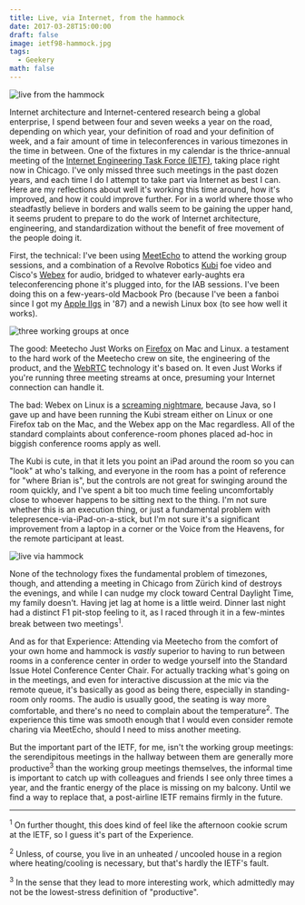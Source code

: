 ```yaml
---
title: Live, via Internet, from the hammock
date: 2017-03-28T15:00:00
draft: false
image: ietf98-hammock.jpg
tags:
  - Geekery
math: false
---
```

![live from the hammock](/img/ietf98-hammock.jpg)

Internet architecture and Internet-centered research being a global enterprise,
I spend between four and seven weeks a year on the road, depending on which
year, your definition of road and your definition of week, and a fair amount of
time in teleconferences in various timezones in the time in between. One of the
fixtures in my calendar is the thrice-annual meeting of the [Internet
Engineering Task Force (IETF)](https://www.ietf.org), taking place right now in
Chicago. I've only missed three such meetings in the past dozen years, and each
time I do I attempt to take part via Internet as best I can. Here are my
reflections about well it's working this time around, how it's improved, and how
it could improve further. For in a world where those who steadfastly believe in
borders and walls seem to be gaining the upper hand, it seems prudent to prepare
to do the work of Internet architecture, engineering, and standardization
without the benefit of free movement of the people doing it.

<!--more-->

First, the technical: I've been using [MeetEcho](https://www.meetecho.com) to
attend the working group sessions, and a combination of a Revolve Robotics
[Kubi](https://www.revolverobotics.com) foe video and Cisco's
[Webex](http://www.webex.com) for audio, bridged to whatever early-aughts era
teleconferencing phone it's plugged into, for the IAB sessions. I've been doing
this on a few-years-old Macbook Pro (because I've been a fanboi since I got my 
[Apple IIgs](https://en.wikipedia.org/Apple_IIGS) in '87) and a newish Linux box
(to see how well it works).

![three working groups at once](/img/ietf98-meetecho.jpg)

The good: Meetecho Just Works on
[Firefox](https://www.mozilla.org/en-US/firefox/new/) on Mac and Linux. a
testament to the hard work of the Meetecho crew on site, the engineering of the
product, and the [WebRTC](https://datatracker.ietf.org/wg/rtcweb/) technology
it's based on. It even Just Works if you're running three meeting streams at once, presuming your Internet connection can handle it.

The bad: Webex on Linux is a 
[screaming nightmare](http://blog.michelemattioni.me/2016/02/09/how-to-get-webex-running-on-an-ubuntu-smoothly/),
because Java, so I gave up and have been running the Kubi stream either on Linux
or one Firefox tab on the Mac, and the Webex app on the Mac regardless. All of
the standard complaints about conference-room phones placed ad-hoc in biggish
conference rooms apply as well.

The Kubi is cute, in that it lets you point an iPad around the room so you can
"look" at who's talking, and everyone in the room has a point of reference for
"where Brian is", but the controls are not great for swinging around the room
quickly, and I've spent a bit too much time feeling uncomfortably close to
whoever happens to be sitting next to the thing. I'm not sure whether this is an
execution thing, or just a fundamental problem with
telepresence-via-iPad-on-a-stick, but I'm not sure it's a significant
improvement from a laptop in a corner or the Voice from the Heavens, for the
remote participant at least.

![live via hammock](/img/ietf98-kubi.jpg)

None of the technology fixes the fundamental problem of timezones, though, and
attending a meeting in Chicago from Zürich kind of destroys the evenings, and
while I can nudge my clock toward Central Daylight Time, my family doesn't.
Having jet lag at home is a little weird. Dinner last night had a distinct F1
pit-stop feeling to it, as I raced through it in a few-mintes break between two
meetings<sup>1</sup>. 

And as for that Experience: Attending via Meetecho from the comfort of your own
home and hammock is *vastly* superior to having to run between rooms in a
conference center in order to wedge yourself into the Standard Issue Hotel
Conference Center Chair. For actually tracking what's going on in the meetings,
and even for interactive discussion at the mic via the remote queue, it's
basically as good as being there, especially in standing-room only rooms. The
audio is usually good, the seating is way more comfortable, and there's no need
to complain about the temperature<sup>2</sup>. The experience this time was
smooth enough that I would even consider remote charing via MeetEcho, should I
need to miss another meeting.

But the important part of the IETF, for me, isn't the working group meetings:
the serendipitous meetings in the hallway between them are generally more
productive<sup>3</sup> than the working group meetings themselves, the informal
time is important to catch up with colleagues and friends I see only three times
a year, and the frantic energy of the place is missing on my balcony. Until we
find a way to replace that, a post-airline IETF remains firmly in the future.

- - - 

<sup>1</sup> On further thought, this does kind of feel like the afternoon cookie
scrum at the IETF, so I guess it's part of the Experience.

<sup>2</sup> Unless, of course, you live in an unheated / uncooled house in a
region where heating/cooling is necessary, but that's hardly the IETF's fault.

<sup>3</sup> In the sense that they lead to more interesting work, which
admittedly may not be the lowest-stress definition of "productive".